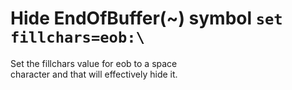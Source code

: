 # Hide EndOfBuffer(~) symbol `set fillchars=eob:\ `

Set the fillchars value for eob to a space  
character and that will effectively hide it.  
